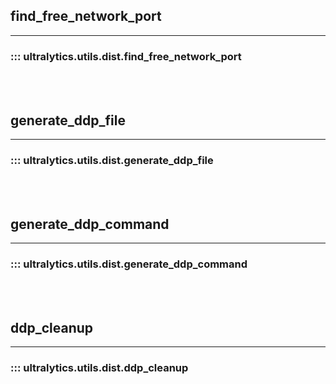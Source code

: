 ## find_free_network_port
---
### ::: ultralytics.utils.dist.find_free_network_port
<br><br>

## generate_ddp_file
---
### ::: ultralytics.utils.dist.generate_ddp_file
<br><br>

## generate_ddp_command
---
### ::: ultralytics.utils.dist.generate_ddp_command
<br><br>

## ddp_cleanup
---
### ::: ultralytics.utils.dist.ddp_cleanup
<br><br>
